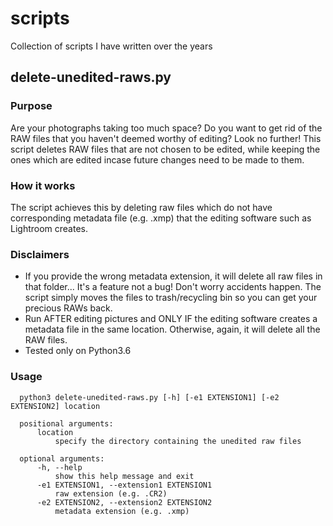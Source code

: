 # scripts
Collection of scripts I have written over the years
## delete-unedited-raws.py
### Purpose
Are your photographs taking too much space? Do you want to get rid of the RAW files that you haven't deemed worthy of editing? Look no further! This script deletes RAW files that are not chosen to be edited, while keeping the ones which are edited incase future changes need to be made to them.
### How it works
The script achieves this by deleting raw files which do not have corresponding metadata file (e.g. .xmp) that the editing software such as Lightroom creates.
### Disclaimers
* If you provide the wrong metadata extension, it will delete all raw files in that folder... It's a feature not a bug! Don't worry accidents happen. The script simply moves the files to trash/recycling bin so you can get your precious RAWs back.
* Run AFTER editing pictures and ONLY IF the editing software creates a metadata file in the same location. Otherwise, again, it will delete all the RAW files.
* Tested only on Python3.6
### Usage

      python3 delete-unedited-raws.py [-h] [-e1 EXTENSION1] [-e2 EXTENSION2] location
      
      positional arguments:
          location
              specify the directory containing the unedited raw files
        
      optional arguments:
          -h, --help 
              show this help message and exit
          -e1 EXTENSION1, --extension1 EXTENSION1
              raw extension (e.g. .CR2)
          -e2 EXTENSION2, --extension2 EXTENSION2
              metadata extension (e.g. .xmp)
